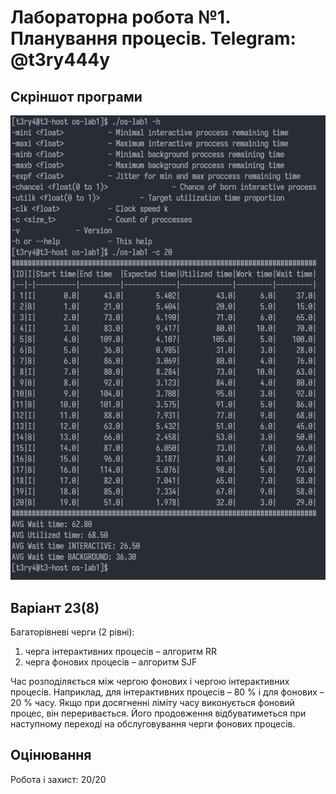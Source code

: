 # Лабораторна робота №1. Планування процесів. Telegram: @t3ry444y
## Скріншот програми
![Alt text](https://github.com/73794449/os-lab1/blob/master/screenshot.png)

## Варіант 23(8)
Багаторівневі черги (2 рівні):
1) черга інтерактивних процесів – алгоритм RR
2) черга фонових процесів – алгоритм SJF

  Час розподіляється між чергою фонових і чергою інтерактивних процесів.
Наприклад, для інтерактивних процесів – 80 % і для фонових – 20 % часу. Якщо
при досягненні ліміту часу виконується фоновий процес, він переривається.
Його продовження відбуватиметься при наступному переході на
обслуговування черги фонових процесів. 

## Оцінювання
Робота і захист: 20/20